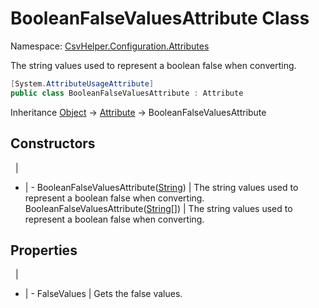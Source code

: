 # BooleanFalseValuesAttribute Class

Namespace: [CsvHelper.Configuration.Attributes](/api/CsvHelper.Configuration.Attributes)

The string values used to represent a boolean false when converting.

```cs
[System.AttributeUsageAttribute]
public class BooleanFalseValuesAttribute : Attribute
```

Inheritance [Object](https://docs.microsoft.com/en-us/dotnet/api/system.object) -> [Attribute](https://docs.microsoft.com/en-us/dotnet/api/system.attribute) -> BooleanFalseValuesAttribute

## Constructors
&nbsp; | &nbsp;
- | -
BooleanFalseValuesAttribute([String](https://docs.microsoft.com/en-us/dotnet/api/system.string)) | The string values used to represent a boolean false when converting.
BooleanFalseValuesAttribute([String[]](https://docs.microsoft.com/en-us/dotnet/api/system.string[])) | The string values used to represent a boolean false when converting.

## Properties
&nbsp; | &nbsp;
- | -
FalseValues | Gets the false values.
